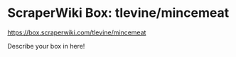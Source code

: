 # ScraperWiki Box: tlevine/mincemeat #

https://box.scraperwiki.com/tlevine/mincemeat

Describe your box in here!
